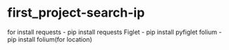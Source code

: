 # first_project-search-ip

for install
requests - pip install requests
Figlet - pip install pyfiglet
folium - pip install folium(for location)
